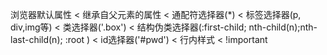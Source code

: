 浏览器默认属性 < 继承自父元素的属性 < 通配符选择器(*) 
  < 标签选择器(p, div,img等) < 类选择器('.box') 
  < 结构伪类选择器(:first-child; nth-child(n);nth-last-child(n); :root ) 
  < id选择器('#pwd') < 行内样式 < !important